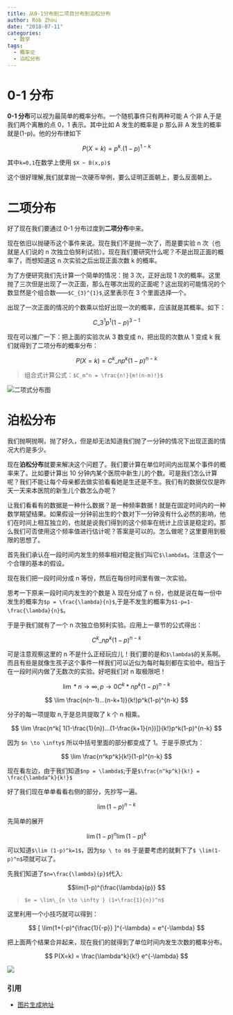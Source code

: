 ```yaml
---
title: 从0-1分布到二项目分布到泊松分布
author: Rob Zhou
date: "2018-07-11"
categories:
  - 数学
tags:
  - 概率论
  - 泊松分布
---
```


# 0-1 分布

**0-1 分布**可以视为最简单的概率分布。一个随机事件只有两种可能 A 个非 A,于是我们两个离散的点 0，1 表示。其中比如 A 发生的概率是 p 那么非 A 发生的概率就是(1-p)。他的分布律如下

$$ P(X=k) = p^k .(1-p)^{1-k} $$

其中`k=0,1`在数学上使用 `$X ~ B(x,p)$`

这个很好理解,我们就拿抛一次硬币举例，要么证明正面朝上，要么反面朝上。

# 二项分布

好了现在我们要通过 0-1 分布过度到**二项分布**中来。

现在依旧以抛硬币这个事件来说。现在我们不是抛一次了，而是要实验 n 次（也就是人们说的 n 次独立伯努利试验）。现在我们要研究什么呢？不是出现正面的概率了，而想知道这 n 次实验之后出现正面次数 k 的概率。

为了方便研究我们先计算一个简单的情况：抛 3 次，正好出现 1 次的概率。这里抛了三次但是出现了一次正面，那么在哪次出现的正面呢？这出现的可能情况的个数显然是个组合数——`$C_{3}^{1}$`,这里表示在 3 个里面选择一个。

出现了一次正面的情况的个数乘以恰好出现一次的概率，应该就是其概率。如下：

$$ C\_{3}^{1} p^{1} (1-p)^{3-1} $$

现在可以推广一下：把上面的实验次从 3 数变成 n，把出现的次数从 1 变成 k 我们就得到了二项分布的概率分布：

$$ P(X=k)=C^{k}\_{n}p^k(1-p)^{n-k} $$

> 组合式计算公式：`$C_m^n = \frac{n!}{m!(n-m)!}$`

![二项式分布图](/images/二项式分布.png)

# 泊松分布

我们抛啊抛啊，抛了好久，但是却无法知道我们抛了一分钟的情况下出现正面的情况大约是多少。

现在**泊松分布**就要来解决这个问题了。我们要计算在单位时间内出现某个事件的概率来了。比如要计算出 10 分钟内某个医院中新生儿的个数。可是我们怎么计算呢？我们不能让每个母亲都去做实验看看她是生还是不生。我们有的数据仅仅是昨天一天来本医院的新生儿个数怎么办呢？

让我们看看有的数据是一种什么数据？是一种频率数据！就是在固定时间内的一种数学期望结果。如果假设一分钟前出生的个数对下一分钟没有什么必然的影响，他们在时间上相互独立的，也就是说我们得到的这个频率在统计上应该是稳定的。那么我们可否使用这个频率值进行估计呢？答案是可以的。怎么做呢？这里要用到极限的思想了。

首先我们承认在一段时间内发生的频率相对稳定我们叫它`$\lambda$`。注意这个一个合理的基本的假设。

现在我们把一段时间分成 n 等份，然后在每份时间里有做一次实验。

思考一下原来一段时间内发生的个数是 λ 现在分成了 n 份，也就是说在每一份中发生的概率为`$p = \frac{\lambda}{n}$`,于是不发生的概率为`$1-p=1-\frac{\lambda}{n}$`。

于是乎我们就有了一个 n 次独立伯努利实验。应用上一章节的公式得出：

$$ C^{k}\_{n}p^k(1-p)^{n-k} $$

可是注意观察这里的 n 不是什么正经玩应儿！我们要的是和`$\lambda$`的关系啊。而且有些是就像生孩子这个事件一样我们可以近似为每时每刻都在实验中。相当于在一段时间内做了无数次的实验。好吧我们对 n 取极限吧！

$$ \lim*{n \to \infty,p \to 0} C^{k}*{n}p^k(1-p)^{n-k} $$

$$ \lim \frac{n(n-1)...(n-k+1)}{k!}p^k(1-p)^{n-k} $$

分子的每一项提取 n,于是总共提取了 k 个 n 相乘。

$$ \lim \frac{n^k[ 1(1-\frac{1}{n})...(1-\frac{k+1}{n})]}{k!}p^k(1-p)^{n-k} $$

因为 `$n \to \infty$` 所以中括号里面的部分都变成了 1。于是乎原式为：

$$ \lim \frac{n^kp^k}{k!}(1-p)^{n-k} $$

现在看左边，由于我们知道`$np = \lambda$`;于是`$\frac{n^kp^k}{k!} = \frac{\lambda^k}{k!}$`

好了我们现在单单看看右侧的部分，先抄写一遍。

$$ \lim (1-p)^{n-k} $$

先简单的展开

$$ \lim(1-p)^n \lim (1-p)^k $$

可以知道`$\lim (1-p)^k=1$`，因为`$p \ to 0$` 于是要考虑的就剩下了`$ \lim(1-p)^n$`项就可以了。

先我们知道了`$n=\frac{\lambda}{p}$`代入:

$$lim(1-p)^{\frac{\lambda}{p}} $$

> `$e = \lim\_{n \to \infty } (1+\frac{1}{n})^n$`

这里利用一个小技巧就可以得到：

$$ [ \lim(1+(-p)^{\frac{1}{-p}} ]^{-\lambda} = e^{-\lambda} $$

把上面两个结果合并起来，现在我们的就得到了单位时间内发生次数的概率分布。

$$ P(X=k) = \frac{\lambda^k}{k!} e^{-\lambda} $$

![](/images/泊松分布.png)

### 引用

- [图片生成地址](https://blog.csdn.net/howhigh/article/details/78007317)
